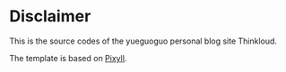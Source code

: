 # Disclaimer

This is the source codes of the yueguoguo personal blog site Thinkloud.

The template is based on [Pixyll](https://github.com/johnotander/pixyll).
